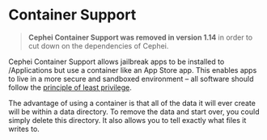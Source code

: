 # Container Support
> **Cephei Container Support was removed in version 1.14** in order to cut down on the dependencies of Cephei.

Cephei Container Support allows jailbreak apps to be installed to /Applications but use a container like an App Store app. This enables apps to live in a more secure and sandboxed environment – all software should follow the [principle of least privilege](https://en.wikipedia.org/wiki/Principle_of_least_privilege).

The advantage of using a container is that all of the data it will ever create will be within a data directory. To remove the data and start over, you could simply delete this directory. It also allows you to tell exactly what files it writes to.
